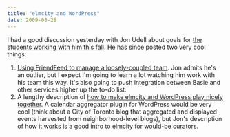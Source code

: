 ```yaml
---
title: "elmcity and WordPress"
date: 2009-08-28
---
```

I had a good discussion yesterday with Jon Udell about goals for <a href="http://ucosp.wordpress.com/project-elmcity/">the students working with him this fall</a>. He has since posted two very cool things:
<ol>
  <li><a href="http://blog.jonudell.net/2009/08/27/friendfeed-for-project-collaboration/">Using FriendFeed to manage a loosely-coupled team</a>. Jon admits he's an outlier, but I expect I'm going to learn a lot watching him work with his team this way. It's also going to push integration between Basie and other services higher up the to-do list.</li>
  <li>A lengthy description of <a href="http://blog.jonudell.net/2009/08/15/elmcity-and-wordpress-mu-questions-and-answers/">how to make elmcity and WordPress play nicely together</a>.  A calendar aggregator plugin for WordPress would be very cool (think about a City of Toronto blog that aggregated and displayed events harvested from neighborhood-level blogs), but Jon's description of how it works is a good intro to elmcity for would-be curators.</li>
</ol>
